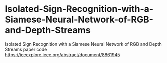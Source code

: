 # Isolated-Sign-Recognition-with-a-Siamese-Neural-Network-of-RGB-and-Depth-Streams
Isolated Sign Recognition with a Siamese Neural Network of RGB and Depth Streams paper code https://ieeexplore.ieee.org/abstract/document/8861945
